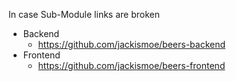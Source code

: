 In case Sub-Module links are broken
* Backend
  - https://github.com/jackismoe/beers-backend
* Frontend
  - https://github.com/jackismoe/beers-frontend